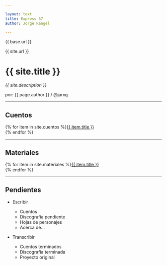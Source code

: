 ```yaml
---

layout: text
title: Express 57
author: Jorge Rangel

---
```


{{ base.url }}

{{ site.url }}

# {{ site.title }}

*{{ site.description }}*

por: {{ page.author }} / @jarxg

---

## Cuentos

{% for item in site.cuentos %}<a href="{{ site.url }}{{ item.url }}">{{ item.title }}</a><br>{% endfor %}

---

## Materiales

{% for item in site.materiales %}<a href="{{ site.url }}/{{ base.url }}/{{ item.url }}">{{ item.title }}</a><br>{% endfor %}

---

## Pendientes

- Escribir
	- Cuentos
	- Discografía pendiente
	- Hojas de personajes
	- Acerca de...

- Transcribir
	- Cuentos terminados
	- Discografía terminada
	- Proyecto original
